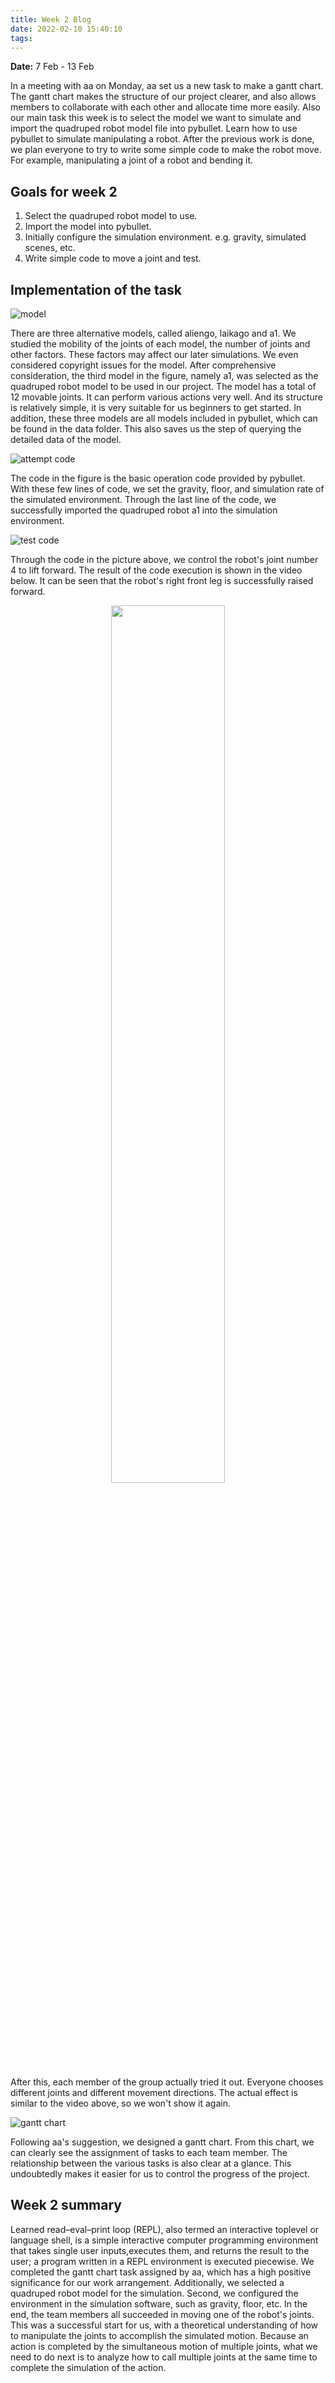 ```yaml
---
title: Week 2 Blog
date: 2022-02-10 15:40:10
tags:
---
```


**Date:** 7 Feb - 13 Feb

In a meeting with aa on Monday, aa set us a new task to make a gantt chart. The gantt chart makes the structure of our project clearer, and also allows members to collaborate with each other and allocate time more easily. Also our main task this week is to select the model we want to simulate and import the quadruped robot model file into pybullet. Learn how to use pybullet to simulate manipulating a robot. After the previous work is done, we plan everyone to try to write some simple code to make the robot move. For example, manipulating a joint of a robot and bending it.


## Goals for week 2

1. Select the quadruped robot model to use.
2. Import the model into pybullet.
3. Initially configure the simulation environment. e.g. gravity, simulated scenes, etc.
4. Write simple code to move a joint and test.

## Implementation of the task

![model](model.png)

There are three alternative models, called aliengo, laikago and a1. We studied the mobility of the joints of each model, the number of joints and other factors. These factors may affect our later simulations. We even considered copyright issues for the model. After comprehensive consideration, the third model in the figure, namely a1, was selected as the quadruped robot model to be used in our project. The model has a total of 12 movable joints. It can perform various actions very well. And its structure is relatively simple, it is very suitable for us beginners to get started. In addition, these three models are all models included in pybullet, which can be found in the data folder. This also saves us the step of querying the detailed data of the model.


![attempt code](attemptcode.png)

The code in the figure is the basic operation code provided by pybullet. With these few lines of code, we set the gravity, floor, and simulation rate of the simulated environment. Through the last line of the code, we successfully imported the quadruped robot a1 into the simulation environment.

![test code](testcode.png)

Through the code in the picture above, we control the robot's joint number 4 to lift forward. The result of the code execution is shown in the video below. It can be seen that the robot's right front leg is successfully raised forward.

<div align="center">
    <img src="/year2-proj/2022/Week-2-Blog/test-video.gif" width=60% height=60% />
</div>

After this, each member of the group actually tried it out. Everyone chooses different joints and different movement directions. The actual effect is similar to the video above, so we won't show it again.

![gantt chart](gantt-chart.png)

Following aa's suggestion, we designed a gantt chart. From this chart, we can clearly see the assignment of tasks to each team member. The relationship between the various tasks is also clear at a glance. This undoubtedly makes it easier for us to control the progress of the project.



## Week 2 summary

Learned read–eval–print loop (REPL), also termed an interactive toplevel or language shell, is a simple interactive computer programming environment that takes single user inputs,executes them, and returns the result to the user; a program written in a REPL environment is executed piecewise.
We completed the gantt chart task assigned by aa, which has a high positive significance for our work arrangement. Additionally, we selected a quadruped robot model for the simulation. Second, we configured the environment in the simulation software, such as gravity, floor, etc. In the end, the team members all succeeded in moving one of the robot's joints. This was a successful start for us, with a theoretical understanding of how to manipulate the joints to accomplish the simulated motion. Because an action is completed by the simultaneous motion of multiple joints, what we need to do next is to analyze how to call multiple joints at the same time to complete the simulation of the action.
